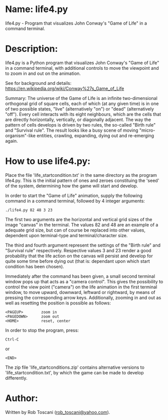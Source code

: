 # Name: life4.py
life4.py - Program that visualizes John Conway's "Game of Life" in a command terminal.

# Description:
life4.py is a Python program that visualizes John Conway's "Game of Life" in a command terminal, with additional controls to move the viewpoint and to zoom in and out on the animation.

See for background and details: https://en.wikipedia.org/wiki/Conway%27s_Game_of_Life

Summary: The universe of the Game of Life is an infinite two-dimensional orthogonal grid of square cells, each of which (at any given time) is in one of two possible states, "live" (alternatively "on") or "dead" (alternatively "off"). Every cell interacts with its eight neighbours, which are the cells that are directly horizontally, vertically, or diagonally adjacent. The way the pattern of cells develops is driven by two rules, the so-called "Birth rule" and "Survival rule". The result looks like a busy scene of moving "micro-organism"-like entities, crawling, expanding, dying out and re-emerging again.

# How to use life4.py:
Place the file 'life_startcondition.txt' in the same directory as the program life4.py. This is the initial pattern of ones and zeroes constituing the 'seed' of the system, determining how the game will start and develop. 

In order to start the "Game of Life" animation, supply the following command in a command terminal, followed by 4 integer arguments:

	./life4.py 82 48 3 23

The first two arguments are the horizontal and vertical grid sizes of the image "canvas" in the terminal. The values 82 and 48 are an example of a adequate grid size, but can of course be replaced into other values, dependent upon terminal-type and terminal/character size.

The third and fourth argument represent the settings of the "Birth rule" and "Survival rule" respectively.
Respective values 3 and 23 render a good probability that the life action on the canvas will persist and develop for quite some time before dying out (that is: dependant upon which start condition has been chosen).

Immediately after the command has been given, a small second terminal window pops up that acts as a "camera control". This gives the possibility to control the view point ("camera") on the life animation in the first terminal window, to move upward, downward, leftward or rightward, by means of pressing the corresponding arrow keys. Additionally, zooming in and out as well as resetting the position is possible as follows:

	<PAGEUP>        zoom in
	<PAGEDOWN>      zoom out
	<HOME>          reset, center

In order to stop the program, press:

	Ctrl-C

or

	<END>

The zip file 'life_startconditions.zip' contains alternative versions to 'life_startcondition.txt', by which the game can be made to develop differently.


# Author:
Written by Rob Toscani (rob_toscani@yahoo.com).